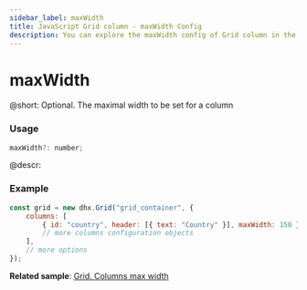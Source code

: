 ```yaml
---
sidebar_label: maxWidth
title: JavaScript Grid column - maxWidth Config 
description: You can explore the maxWidth config of Grid column in the documentation of the DHTMLX JavaScript UI library. Browse developer guides and API reference, try out code examples and live demos, and download a free 30-day evaluation version of DHTMLX Suite.
---
```


# maxWidth

@short: Optional. The maximal width to be set for a column

### Usage

~~~jsx
maxWidth?: number;
~~~

@descr:
### Example

~~~jsx
const grid = new dhx.Grid("grid_container", {
    columns: [
        { id: "country", header: [{ text: "Country" }], maxWidth: 150 },
        // more columns configuration objects
    ],
    // more options
});
~~~

**Related sample**: [Grid. Columns max width](https://snippet.dhtmlx.com/ku3cfaux)
